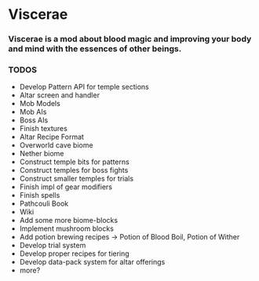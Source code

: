 # Viscerae

### Viscerae is a mod about blood magic and improving your body and mind with the essences of other beings.

### TODOS
* Develop Pattern API for temple sections
* Altar screen and handler
* Mob Models
* Mob AIs
* Boss AIs
* Finish textures
* Altar Recipe Format
* Overworld cave biome
* Nether biome
* Construct temple bits for patterns
* Construct temples for boss fights
* Construct smaller temples for trials
* Finish impl of gear modifiers
* Finish spells
* Pathcouli Book
* Wiki
* Add some more biome-blocks
* Implement mushroom blocks
* Add potion brewing recipes -> Potion of Blood Boil, Potion of Wither
* Develop trial system
* Develop proper recipes for tiering
* Develop data-pack system for altar offerings
* more?
